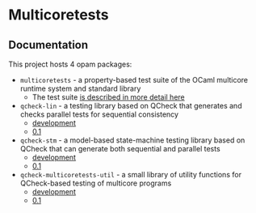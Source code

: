 # Multicoretests

## Documentation

This project hosts 4 opam packages:

- `multicoretests` - a property-based test suite of the OCaml
   multicore runtime system and standard library
  - The test suite [is described in more detail here](https://github.com/jmid/multicoretests/blob/main/src/README.md)
- `qcheck-lin` - a testing library based on QCheck that generates
   and checks parallel tests for sequential consistency
  - [development](dev/qcheck-lin)
  - [0.1](dev/qcheck-lin)
- `qcheck-stm` - a model-based state-machine testing library based on
   QCheck that can generate both sequential and parallel tests
  - [development](dev/qcheck-stm)
  - [0.1](dev/qcheck-stm)
- `qcheck-multicoretests-util` - a small library of utility functions
   for QCheck-based testing of multicore programs
  - [development](dev/qcheck-multicoretests-util)
  - [0.1](dev/qcheck-multicoretests-util)
